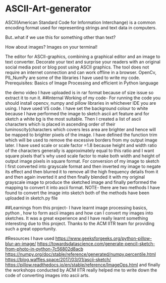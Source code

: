 # ASCII-Art-generator
ASCII(American Standard Code for Information Interchange) is a common encoding format used for representing strings and text data in computers.

But..what if we use this for something other than text?

How about images? Images on your terminal!

The editor for ASCII-graphics, combining a graphical editor and an image to text converter. Decorate your text and surprise your readers with an original social media post or blog post using ASCII graphics. The tool does not require an internet connection and can work offline in a browser.
OpenCv, PIL,NumPy are some of the libraries I have used to write my code.
Prerequisites:
Basics of Image Processing and efficient in Python language

the demo video I have uploaded is in rar format because of size issue so extract it to run it.
##Internal Working of my code-
For running the code you should install opencv, numpy and pillow libraries in whichever IDE you are using. I have used VS code.
I have set the background colour to white because I have performed the image to sketch ascii art feature and for sketch a white bg is the most suitable.
Then I created a list of ascii characters which is placed in ascending order of their luminoscity(characters which covers less area are brighter and hence will be mapped to brighter pixels of the image. I have defined the function trim which will be used to remove the excessive borders from my output image later. I have used scale or scale factor =1.8 because height and width ratio of the characters generally is approximately equal to this ratio and I want square pixels that's why used scale factor to make both width and height of output image pixels in square format. For conversion of my image to sketch I first converted into grayscale format and then inverted my image to negate its effect and then blurred it to remove all the high frequency details from it and then again inverted it and then finally blended it with my original grayscale image to produce the sketched image and finally performed the mapping to convert it into ascii format.
NOTE- there are two methods I have found to convert the image into sketch both of the methods have been uploaded in sketch.py file

##Learnings from this project-
I have learnt image processing basics, python , how to form ascii images and how can I convert my images into sketches. It was a great experience and I have really learnt something interesting due to this project. Thanks to the ACM IITR team for providing such a great opportunity.

#Resources I have used
https://www.geeksforgeeks.org/python-pillow-blur-an-image/
https://towardsdatascience.com/generate-pencil-sketch-from-photo-in-python-7c56802d8acb
https://numpy.org/doc/stable/reference/generated/numpy.percentile.html
https://blog.waffles.space/2017/03/01/ascii-sketch/ 
https://pillow.readthedocs.io/en/stable/reference/ImageOps.html
and finally the workshops conducted by ACM IITR really helped me to write down the code of converting images into ascii arts.
